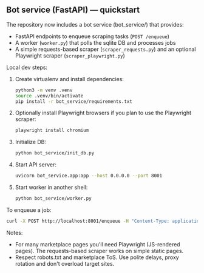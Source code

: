 

## Bot service (FastAPI) — quickstart

The repository now includes a bot service (bot_service/) that provides:
- FastAPI endpoints to enqueue scraping tasks (`POST /enqueue`)
- A worker (`worker.py`) that polls the sqlite DB and processes jobs
- A simple requests-based scraper (`scraper_requests.py`) and an optional Playwright scraper (`scraper_playwright.py`)

Local dev steps:
1. Create virtualenv and install dependencies:
   ```bash
   python3 -m venv .venv
   source .venv/bin/activate
   pip install -r bot_service/requirements.txt
   ```
2. Optionally install Playwright browsers if you plan to use the Playwright scraper:
   ```bash
   playwright install chromium
   ```
3. Initialize DB:
   ```bash
   python bot_service/init_db.py
   ```
4. Start API server:
   ```bash
   uvicorn bot_service.app:app --host 0.0.0.0 --port 8001
   ```
5. Start worker in another shell:
   ```bash
   python bot_service/worker.py
   ```

To enqueue a job:
```bash
curl -X POST http://localhost:8001/enqueue -H "Content-Type: application/json" -d '{"url":"https://www.wildberries.ru/catalog/12345", "connector":"wildberries"}'
```

Notes:
- For many marketplace pages you'll need Playwright (JS-rendered pages). The requests-based scraper works on simple static pages.
- Respect robots.txt and marketplace ToS. Use polite delays, proxy rotation and don't overload target sites.
